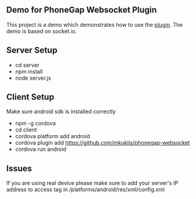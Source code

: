 ## Demo for PhoneGap Websocket Plugin

This project is a demo which demonstrates how to use the [plugin](https://github.com/mkuklis/phonegap-websocket). The demo is based on socket.io.

## Server Setup

- cd server
- npm install
- node server.js

## Client Setup

Make sure android sdk is installed correctly

- npm -g cordova
- cd client
- cordova platform add android
- cordova plugin add https://github.com/mkuklis/phonegap-websocket
- cordova run android


## Issues

If you are using real device please make sure to add your server's IP address to access tag in /platforms/android/res/xml/config.xml  